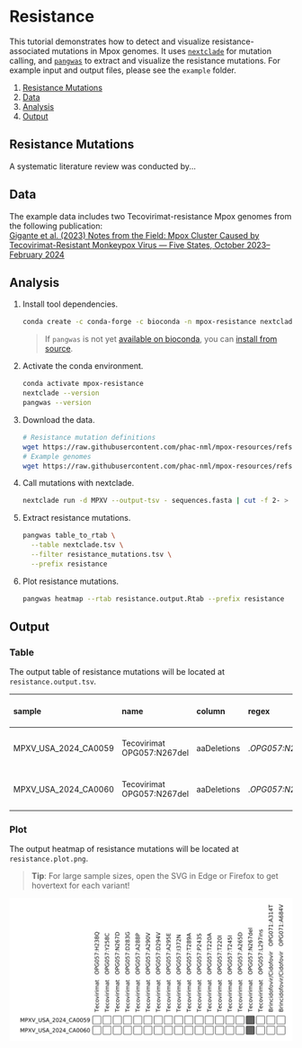 # Resistance

This tutorial demonstrates how to detect and visualize resistance-associated mutations in Mpox genomes. It uses [`nextclade`](https://github.com/nextstrain/nextclade) for mutation calling, and [`pangwas`](https://github.com/phac-nml/pangwas) to extract and visualize the resistance mutations. For example input and output files, please see the `example` folder.

1. [Resistance Mutations](#resistance-mutations)
2. [Data](#data)
3. [Analysis](#analysis)
4. [Output](#output)

## Resistance Mutations

A systematic literature review was conducted by...

## Data

The example data includes two Tecovirimat-resistance Mpox genomes from the following publication:    
[Gigante et al. (2023) Notes from the Field: Mpox Cluster Caused by Tecovirimat-Resistant Monkeypox Virus — Five States, October 2023–February 2024](https://pmc-ncbi-nlm-nih-gov.ezproxy.cscscience.ca/articles/PMC11466377/)

## Analysis

1. Install tool dependencies.

    ```bash
    conda create -c conda-forge -c bioconda -n mpox-resistance nextclade pangwas
    ```

    > If `pangwas` is not yet [available on bioconda](https://github.com/bioconda/bioconda-recipes/pull/54760), you can [install from source](https://phac-nml.github.io/pangwas/#source).

1. Activate the conda environment.

    ```bash
    conda activate mpox-resistance
    nextclade --version
    pangwas --version
    ```

1. Download the data.

    ```bash
    # Resistance mutation definitions
    wget https://raw.githubusercontent.com/phac-nml/mpox-resources/refs/heads/main/resistance/data/resistance_mutations.tsv
    # Example genomes
    wget https://raw.githubusercontent.com/phac-nml/mpox-resources/refs/heads/main/resistance/example/sequences.fasta
    ```
1. Call mutations with nextclade.

    ```bash
    nextclade run -d MPXV --output-tsv - sequences.fasta | cut -f 2- > nextclade.tsv
    ```

1. Extract resistance mutations.

    ```bash
    pangwas table_to_rtab \
      --table nextclade.tsv \
      --filter resistance_mutations.tsv \
      --prefix resistance
    ```

1. Plot resistance mutations.

    ```bash
    pangwas heatmap --rtab resistance.output.Rtab --prefix resistance
    ```

## Output

### Table

The output table of resistance mutations will be located at `resistance.output.tsv`.

|sample              |name                        |column     |regex           |Gene|Therapeutic|Gene Acession (NC_063383)|Protein                          |Start (nt)|Stop (nt)|Resistance Mutations|Residues of interest|References  |Virus-Specific Validation|
|:-------------------|:---------------------------|:----------|:---------------|:---|:----------|:------------------------|:--------------------------------|:---------|:--------|:-------------------|:-------------------|:----------------------------------------------------------------------------------------------------------------------------------------------------------------------------------------------------------------------------------------------------------------------------------------------------------------------------------------------------------------------------------------------------------------------------------------------------------------------------------------------------------------------------------------------------------------------------------------------------------------------------------------------------------------------------------------------------------------------------------------------------------------------------|:------------------------|
|MPXV_USA_2024_CA0059|Tecovirimat   OPG057:N267del|aaDeletions|.*OPG057:N267-.*|F13L|Tecovirimat|OPG057                   |Palmytilated EEV membrane protein|29875     |29877    |N267del             |267                 |Mertes et al. (2023) ... |MPOX                     |
|MPXV_USA_2024_CA0060|Tecovirimat   OPG057:N267del|aaDeletions|.*OPG057:N267-.*|F13L|Tecovirimat|OPG057                   |Palmytilated EEV membrane protein|29875     |29877    |N267del             |267                 |Mertes et al. (2023) ... |MPOX                     |

### Plot

The output heatmap of resistance mutations will be located at `resistance.plot.png`.

> **Tip**: For large sample sizes, open the SVG in Edge or Firefox to get hovertext for each variant!

![](example/plot.svg)